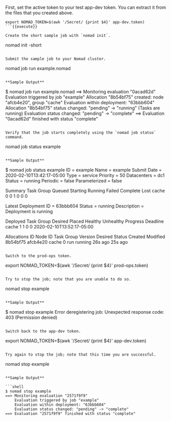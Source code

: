 
First, set the active token to your test app-dev token. You can extract it from
the files that you created above.

```
export NOMAD_TOKEN=$(awk '/Secret/ {print $4}' app-dev.token)
```{{execute}}

Create the short sample job with `nomad init`.

```
nomad init -short
```{{execute}}

Submit the sample job to your Nomad cluster.

```
nomad job run example.nomad
```{{execute}}

**Sample Output**

```
$ nomad job run example.nomad
==> Monitoring evaluation "0acad62d"
    Evaluation triggered by job "example"
    Allocation "8b54bf75" created: node "afcb4e20", group "cache"
    Evaluation within deployment: "63bbb604"
    Allocation "8b54bf75" status changed: "pending" -> "running" (Tasks are running)
    Evaluation status changed: "pending" -> "complete"
==> Evaluation "0acad62d" finished with status "complete"
```

Verify that the job starts completely using the `nomad job status` command.

```
nomad job status example
```{{execute}}

**Sample Output**

```
$ nomad job status example
ID            = example
Name          = example
Submit Date   = 2020-02-10T13:42:17-05:00
Type          = service
Priority      = 50
Datacenters   = dc1
Status        = running
Periodic      = false
Parameterized = false

Summary
Task Group  Queued  Starting  Running  Failed  Complete  Lost
cache       0       0         1        0       0         0

Latest Deployment
ID          = 63bbb604
Status      = running
Description = Deployment is running

Deployed
Task Group  Desired  Placed  Healthy  Unhealthy  Progress Deadline
cache       1        1       0        0          2020-02-10T13:52:17-05:00

Allocations
ID        Node ID   Task Group  Version  Desired  Status   Created  Modified
8b54bf75  afcb4e20  cache       0        run      running  26s ago  25s ago
```

Switch to the prod-ops token.

```
export NOMAD_TOKEN=$(awk '/Secret/ {print $4}' prod-ops.token)
```{{execute}}

Try to stop the job; note that you are unable to do so.

```
nomad stop example
```{{execute}}

**Sample Output**

```
$ nomad stop example
Error deregistering job: Unexpected response code: 403 (Permission denied)
```

Switch back to the app-dev token.

```
export NOMAD_TOKEN=$(awk '/Secret/ {print $4}' app-dev.token)
```{{execute}}

Try again to stop the job; note that this time you are successful.

```
nomad stop example
```{{execute}}

**Sample Output**

```shell
$ nomad stop example
==> Monitoring evaluation "2571f9f9"
    Evaluation triggered by job "example"
    Evaluation within deployment: "63bbb604"
    Evaluation status changed: "pending" -> "complete"
==> Evaluation "2571f9f9" finished with status "complete"
```
